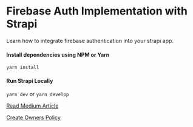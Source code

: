 # Firebase Auth Implementation with Strapi

Learn how to integrate firebase authentication into your strapi app.

#### Install dependencies using NPM or Yarn

`yarn install`

#### Run Strapi Locally

`yarn dev` or `yarn develop`

[Read Medium Article](https://medium.com/@lambrohan/integrating-firebase-auth-into-strapi-9ed106ce8dee)

[Create Owners Policy](https://medium.com/@lambrohan/strapi-with-firebase-auth-owners-policy-f346a0457ffb)
